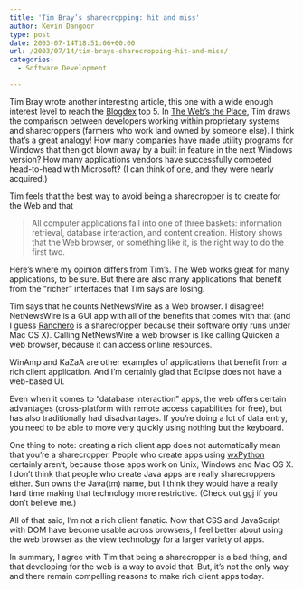 ```yaml
---
title: 'Tim Bray’s sharecropping: hit and miss'
author: Kevin Dangoor
type: post
date: 2003-07-14T18:51:06+00:00
url: /2003/07/14/tim-brays-sharecropping-hit-and-miss/
categories:
  - Software Development

---
```

Tim Bray wrote another interesting article, this one with a wide enough interest level to reach the [Blogdex][1] top 5. In [The Web&#8217;s the Place][2], Tim draws the comparison between developers working within proprietary systems and sharecroppers (farmers who work land owned by someone else). I think that&#8217;s a great analogy! How many companies have made utility programs for Windows that then got blown away by a built in feature in the next Windows version? How many applications vendors have successfully competed head-to-head with Microsoft? (I can think of [one][3], and they were nearly acquired.)

Tim feels that the best way to avoid being a sharecropper is to create for the Web and that

> All computer applications fall into one of three baskets: information retrieval, database interaction, and content creation. History shows that the Web browser, or something like it, is the right way to do the first two.

Here&#8217;s where my opinion differs from Tim&#8217;s. The Web works great for many applications, to be sure. But there are also many applications that benefit from the &#8220;richer&#8221; interfaces that Tim says are losing.

Tim says that he counts NetNewsWire as a Web browser. I disagree! NetNewsWire is a GUI app with all of the benefits that comes with that (and I guess [Ranchero][4] is a sharecropper because their software only runs under Mac OS X). Calling NetNewsWire a web browser is like calling Quicken a web browser, because it can access online resources.

WinAmp and KaZaA are other examples of applications that benefit from a rich client application. And I&#8217;m certainly glad that Eclipse does not have a web-based UI.

Even when it comes to &#8220;database interaction&#8221; apps, the web offers certain advantages (cross-platform with remote access capabilities for free), but has also traditionally had disadvantages. If you&#8217;re doing a lot of data entry, you need to be able to move very quickly using nothing but the keyboard.

One thing to note: creating a rich client app does not automatically mean that you&#8217;re a sharecropper. People who create apps using [wxPython][5] certainly aren&#8217;t, because those apps work on Unix, Windows and Mac OS X. I don&#8217;t think that people who create Java apps are really sharecroppers either. Sun owns the Java(tm) name, but I think they would have a really hard time making that technology more restrictive. (Check out [gcj][6] if you don&#8217;t believe me.)

All of that said, I&#8217;m not a rich client fanatic. Now that CSS and JavaScript with DOM have become usable across browsers, I feel better about using the web browser as the view technology for a larger variety of apps.

In summary, I agree with Tim that being a sharecropper is a bad thing, and that developing for the web is a way to avoid that. But, it&#8217;s not the only way and there remain compelling reasons to make rich client apps today.

 [1]: http://www.blogdex.net
 [2]: http://www.tbray.org/ongoing/When/200x/2003/07/12/WebsThePlace "ongoing Â· The Webâ€™s the Place"
 [3]: http://www.intuit.com
 [4]: http://ranchero.com/netnewswire/
 [5]: http://www.wxpython.org
 [6]: http://gcc.gnu.org/java/